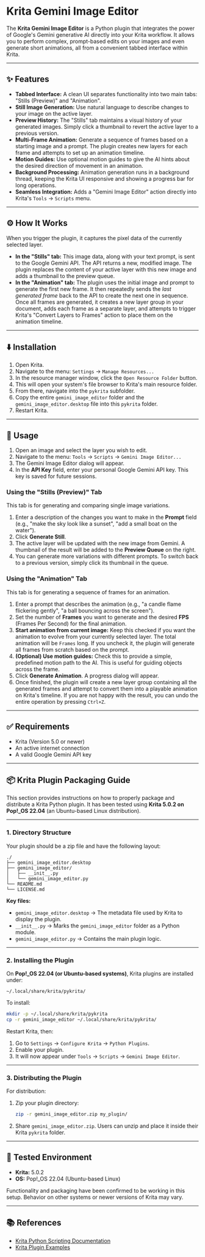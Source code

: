 # Krita Gemini Image Editor

The **Krita Gemini Image Editor** is a Python plugin that integrates the power of Google's Gemini generative AI directly into your Krita workflow. It allows you to perform complex, prompt-based edits on your images and even generate short animations, all from a convenient tabbed interface within Krita.

-----

## ✨ Features

  * **Tabbed Interface:** A clean UI separates functionality into two main tabs: "Stills (Preview)" and "Animation".
  * **Still Image Generation:** Use natural language to describe changes to your image on the active layer.
  * **Preview History:** The "Stills" tab maintains a visual history of your generated images. Simply click a thumbnail to revert the active layer to a previous version.
  * **Multi-Frame Animation:** Generate a sequence of frames based on a starting image and a prompt. The plugin creates new layers for each frame and attempts to set up an animation timeline.
  * **Motion Guides:** Use optional motion guides to give the AI hints about the desired direction of movement in an animation.
  * **Background Processing:** Animation generation runs in a background thread, keeping the Krita UI responsive and showing a progress bar for long operations.
  * **Seamless Integration:** Adds a "Gemini Image Editor" action directly into Krita's `Tools` -> `Scripts` menu.

-----

## ⚙️ How It Works

When you trigger the plugin, it captures the pixel data of the currently selected layer.

*   **In the "Stills" tab:** This image data, along with your text prompt, is sent to the Google Gemini API. The API returns a new, modified image. The plugin replaces the content of your active layer with this new image and adds a thumbnail to the preview queue.
*   **In the "Animation" tab:** The plugin uses the initial image and prompt to generate the first new frame. It then repeatedly sends the *last generated frame* back to the API to create the next one in sequence. Once all frames are generated, it creates a new layer group in your document, adds each frame as a separate layer, and attempts to trigger Krita's "Convert Layers to Frames" action to place them on the animation timeline.

-----

## ⬇️ Installation

1.  Open Krita.
2.  Navigate to the menu: `Settings` -> `Manage Resources...`
3.  In the resource manager window, click the `Open Resource Folder` button.
4.  This will open your system's file browser to Krita's main resource folder.
5.  From there, navigate into the `pykrita` subfolder.
6.  Copy the entire `gemini_image_editor` folder and the `gemini_image_editor.desktop` file into this `pykrita` folder.
7.  Restart Krita.

-----

## 🚀 Usage

1.  Open an image and select the layer you wish to edit.
2.  Navigate to the menu: `Tools` -> `Scripts` -> `Gemini Image Editor...`
3.  The Gemini Image Editor dialog will appear.
4.  In the **API Key** field, enter your personal Google Gemini API key. This key is saved for future sessions.

### Using the "Stills (Preview)" Tab

This tab is for generating and comparing single image variations.

1.  Enter a description of the changes you want to make in the **Prompt** field (e.g., "make the sky look like a sunset", "add a small boat on the water").
2.  Click **Generate Still**.
3.  The active layer will be updated with the new image from Gemini. A thumbnail of the result will be added to the **Preview Queue** on the right.
4.  You can generate more variations with different prompts. To switch back to a previous version, simply click its thumbnail in the queue.

### Using the "Animation" Tab

This tab is for generating a sequence of frames for an animation.

1.  Enter a prompt that describes the animation (e.g., "a candle flame flickering gently", "a ball bouncing across the screen").
2.  Set the number of **Frames** you want to generate and the desired **FPS** (Frames Per Second) for the final animation.
3.  **Start animation from current image:** Keep this checked if you want the animation to evolve from your currently selected layer. The total animation will be `Frames` long. If you uncheck it, the plugin will generate all frames from scratch based on the prompt.
4.  **(Optional) Use motion guides:** Check this to provide a simple, predefined motion path to the AI. This is useful for guiding objects across the frame.
5.  Click **Generate Animation**. A progress dialog will appear.
6.  Once finished, the plugin will create a new layer group containing all the generated frames and attempt to convert them into a playable animation on Krita's timeline. If you are not happy with the result, you can undo the entire operation by pressing `Ctrl+Z`.

-----

## ✅ Requirements

  * Krita (Version 5.0 or newer)
  * An active internet connection
  * A valid Google Gemini API key

-----

## 📦 Krita Plugin Packaging Guide

This section provides instructions on how to properly package and distribute a Krita Python plugin. It has been tested using **Krita 5.0.2 on Pop!_OS 22.04** (an Ubuntu-based Linux distribution).

-----

### 1\. Directory Structure

Your plugin should be a zip file and have the following layout:

```
./
├── gemini_image_editor.desktop
├── gemini_image_editor/
│   ├── __init__.py
│   └── gemini_image_editor.py
└── README.md
└── LICENSE.md
```

**Key files:**

  * `gemini_image_editor.desktop` → The metadata file used by Krita to display the plugin.
  * `__init__.py` → Marks the `gemini_image_editor` folder as a Python module.
  * `gemini_image_editor.py` → Contains the main plugin logic.

-----

### 2. Installing the Plugin

On **Pop\!\_OS 22.04 (or Ubuntu-based systems)**, Krita plugins are installed under:

```
~/.local/share/krita/pykrita/
```

To install:

```bash
mkdir -p ~/.local/share/krita/pykrita
cp -r gemini_image_editor ~/.local/share/krita/pykrita/
```

Restart Krita, then:

1.  Go to `Settings` -\> `Configure Krita` -\> `Python Plugins`.
2.  Enable your plugin. 
3.  It will now appear under `Tools` -> `Scripts` -> `Gemini Image Editor`.

-----

### 3. Distributing the Plugin

For distribution:

1.  Zip your plugin directory:

    ```bash
    zip -r gemini_image_editor.zip my_plugin/
    ```

2.  Share `gemini_image_editor.zip`. Users can unzip and place it inside their Krita `pykrita` folder.

-----

## 🧪 Tested Environment

  * **Krita:** 5.0.2
  * **OS:** Pop!_OS 22.04 (Ubuntu-based Linux)

Functionality and packaging have been confirmed to be working in this setup. Behavior on other systems or newer versions of Krita may vary.

-----

## 📚 References

  * [Krita Python Scripting Documentation](https://docs.krita.org/en/user_manual/python_scripting/introduction.html)
  * [Krita Plugin Examples](https://invent.kde.org/graphics/krita-plugins)
